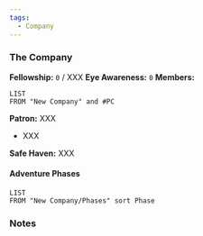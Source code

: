 ```yaml
---
tags:
  - Company
---
```

### The Company

**Fellowship:** `0`  / XXX
**Eye Awareness:** `0`
**Members:**
```dataview
LIST 
FROM "New Company" and #PC
```

**Patron:** XXX
 - XXX

**Safe Haven:** XXX

#### Adventure Phases
```dataview
LIST 
FROM "New Company/Phases" sort Phase
```

### Notes 

